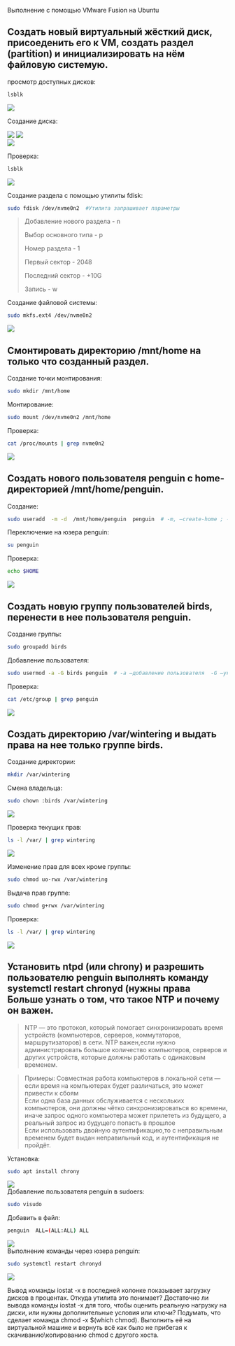 Выполнение с помощью VMware Fusion на Ubuntu

Создать новый виртуальный жёсткий диск, присоеденить его к VM, создать раздел (partition) и инициализировать на нём файловую системую.
-
просмотр доступных дисков:

``` bash
lsblk 
```
![](/HW2/assets/1-1.png) 

Создание диска:  

![](/HW2/assets/1-2.png) 
![](/HW2/assets/1-3.png)  
![](/HW2/assets/1-4.png) 

Проверка:

``` bash
lsblk 
```
![](/HW2/assets/1-5.png) 

Создание раздела с помощью утилиты fdisk:

``` bash
sudo fdisk /dev/nvme0n2  #Утилита запрашивает параметры 
```
>Добавление нового раздела - n
>
>Выбор основного типа - p
>
>Номер раздела - 1
>
>Первый сектор - 2048
>
>Последний сектор - +10G
>
>Запись - w
>

Создание файловой системы:

``` bash
sudo mkfs.ext4 /dev/nvme0n2
```
![](/HW2/assets/1-6.png) 


Смонтировать директорию /mnt/home на только что созданный раздел.
-
Создание точки монтирования:

``` bash
sudo mkdir /mnt/home 
```
Монтирование:

``` bash
sudo mount /dev/nvme0n2 /mnt/home
```
 Проверка:

``` bash
cat /proc/mounts | grep nvme0n2
```
![](/HW2/assets/2-1.png)  

Создать нового пользователя penguin с home-директорией /mnt/home/penguin.
-
Создание:

``` bash
sudo useradd  -m -d  /mnt/home/penguin  penguin  # -m, —create-home ; -d , —home-dir
```
Переключение на юзера penguin:

``` bash
su penguin
```
Проверка:

``` bash
echo $HOME
```
![](/HW2/assets/3-1.png)  

Создать новую группу пользователей birds, перенести в нее пользователя penguin.
-
Создание группы:

``` bash
sudo groupadd birds
```

Добавление пользователя:

``` bash
sudo usermod -a -G birds penguin  # -a —добавление пользователя  -G —указание группы  или -aG
```
Проверка:

``` bash
cat /etc/group | grep penguin
```
![](/HW2/assets/4-1.png)  

Cоздать директорию /var/wintering и выдать права на нее только группе birds.
-
Создание директории:

``` bash
mkdir /var/wintering
```

Смена владельца:
 
``` bash
sudo chown :birds /var/wintering
```
![](/HW2/assets/5-1.png)   

Проверка текущих прав:

``` bash
ls -l /var/ | grep wintering
```
![](/HW2/assets/5-2.png)  

Изменение прав для всех кроме группы:

``` bash
sudo chmod uo-rwx /var/wintering
```

Выдача прав группе:

``` bash
sudo chmod g+rwx /var/wintering
```
Проверка:

``` bash
ls -l /var/ | grep wintering
```
![](/HW2/assets/5-3.png)  

Установить ntpd (или chrony) и разрешить пользователю penguin выполнять команду systemctl restart chronyd (нужны права Больше узнать о том, что такое NTP и почему он важен.
-

>NTP — это протокол, который помогает синхронизировать время устройств (компьютеров, серверов, коммутаторов, маршрутизаторов) в сети.
NTP важен,если нужно администрировать большое количество компьютеров, серверов и других устройств, которые должны работать с одинаковым временем.

>Примеры:
Совместная работа компьютеров в локальной сети — если время на компьютерах будет различаться, это может привести к сбоям  
Eсли одна база данных обслуживается с нескольких компьютеров, они должны чётко синхронизироваться во времени, иначе запрос одного компьютера может прилететь из будущего, а реальный запрос из будущего попасть в прошлое  
Eсли использовать двойную аутентификацию,то с неправильным временем будет выдан неправильный код, и аутентификация не пройдёт.

Установка:

``` bash
sudo apt install chrony
```
![](/HW2/assets/6-1.png)   
Добавление пользователя penguin в sudoers:

``` bash
sudo visudo
```

Добавить в файл:

``` bash
penguin  ALL=(ALL:ALL) ALL
``` 
![](/HW2/assets/6-2.png)  
Выполнение команды через юзера penguin:

``` bash
sudo systemctl restart chronyd 
```
![](/HW2/assets/6-3.png) 


Вывод команды iostat -x в последней колонке показывает загрузку дисков в процентах. Откуда утилита это понимает?
Достаточно ли вывода команды iostat -x для того, чтобы оценить реальную нагрузку на диски, или нужны дополнительные условия или ключи?
Подумать, что сделает команда chmod -x $(which chmod). Выполнить её на виртуальной машине и вернуть всё как было не прибегая к скачиванию\копированию chmod с другого хоста.


